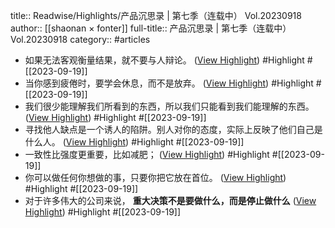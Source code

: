title:: Readwise/Highlights/产品沉思录 | 第七季（连载中） Vol.20230918
author:: [[shaonan × fonter]]
full-title:: 产品沉思录 | 第七季（连载中） Vol.20230918
category:: #articles

- 如果无法客观衡量结果，就不要与人辩论。 ([View Highlight](https://read.readwise.io/read/01hanhrrpppezxz8edk9abphqj)) #Highlight #[[2023-09-19]]
- 当你感到疲倦时，要学会休息，而不是放弃。 ([View Highlight](https://read.readwise.io/read/01hanhrzdh1tf54jkkr13hg4md)) #Highlight #[[2023-09-19]]
- 我们很少能理解我们所看到的东西，所以我们只能看到我们能理解的东西。 ([View Highlight](https://read.readwise.io/read/01hanhs1gwcpwswm9y0ejpknnj)) #Highlight #[[2023-09-19]]
- 寻找他人缺点是一个诱人的陷阱。别人对你的态度，实际上反映了他们自己是什么人。 ([View Highlight](https://read.readwise.io/read/01hanhs65h607y7vwbffgn1hhg)) #Highlight #[[2023-09-19]]
- 一致性比强度更重要，比如减肥； ([View Highlight](https://read.readwise.io/read/01hanhs9zrb5bjr4r9xptakqmf)) #Highlight #[[2023-09-19]]
- 你可以做任何你想做的事，只要你把它放在首位。 ([View Highlight](https://read.readwise.io/read/01hanhsg1xze6xn3dv7r9zyvsx)) #Highlight #[[2023-09-19]]
- 对于许多伟大的公司来说， **重大决策不是要做什么，而是停止做什么** ([View Highlight](https://read.readwise.io/read/01hanhvey014c9ns1p657zayf9)) #Highlight #[[2023-09-19]]